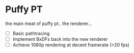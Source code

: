 ﻿# Puffy PT
the main meat of puffy pt.. the renderer...

- [ ] Basic pathtracing 
- [ ] Implement BxDFs back into the new renderer
- [ ] Achieve 1080p rendering at decent framerate (>20 fps) 